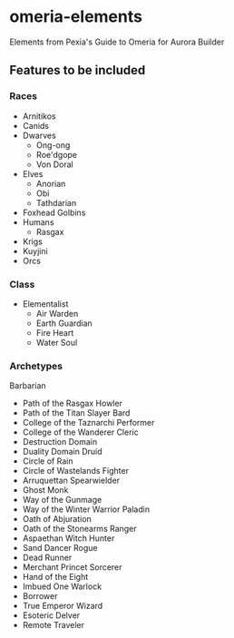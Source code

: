 # omeria-elements
Elements from Pexia's Guide to Omeria for Aurora Builder

## Features to be included
### Races
- Arnitikos
- Canids
- Dwarves
    - Ong-ong
    - Roe'dgope
    - Von Doral
- Elves
    - Anorian
    - Obi
    - Tathdarian
- Foxhead Golbins
- Humans
    - Rasgax
- Krigs
- Kuyjini
- Orcs

### Class
- Elementalist
    - Air Warden
    - Earth Guardian
    - Fire Heart
    - Water Soul


### Archetypes
Barbarian
- Path of the Rasgax Howler
- Path of the Titan Slayer
Bard
- College of the Taznarchi Performer
- College of the Wanderer
Cleric
- Destruction Domain
- Duality Domain
Druid
- Circle of Rain
- Circle of Wastelands
Fighter
- Arruquettan Spearwielder
- Ghost
Monk
- Way of the Gunmage
- Way of the Winter Warrior
Paladin
- Oath of Abjuration
- Oath of the Stonearms
Ranger
- Aspaethan Witch Hunter
- Sand Dancer
Rogue
- Dead Runner
- Merchant Princet
Sorcerer
- Hand of the Eight
- Imbued One
Warlock
- Borrower
- True Emperor
Wizard
- Esoteric Delver
- Remote Traveler